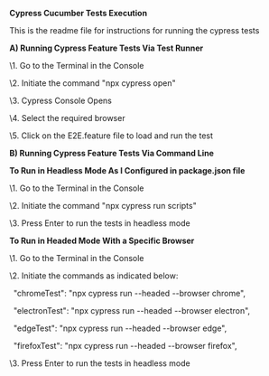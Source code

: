 ﻿**Cypress Cucumber Tests Execution**

This is the readme file for instructions for running the cypress tests

**A) Running Cypress Feature Tests Via Test Runner**

\1. Go to the Terminal in the Console 

\2. Initiate the command "npx cypress open"

\3. Cypress Console Opens 

\4. Select the required browser

\5. Click on the E2E.feature file to load and run the test

**B) Running Cypress Feature Tests Via Command Line**

**To Run in Headless Mode As I Configured in package.json file**

\1. Go to the Terminal in the Console 

\2. Initiate the command "npx cypress run scripts" 

\3. Press Enter to run the tests in headless mode 

**To Run in Headed Mode With a Specific Browser**

\1. Go to the Terminal in the Console 

\2. Initiate the commands as indicated below:

` `"chromeTest":   "npx cypress run  --headed --browser chrome",

` `"electronTest": "npx cypress run  --headed --browser electron",

` `"edgeTest":     "npx cypress run   --headed --browser edge",

` `"firefoxTest":  "npx cypress run  --headed --browser firefox",

\3. Press Enter to run the tests in headless mode

